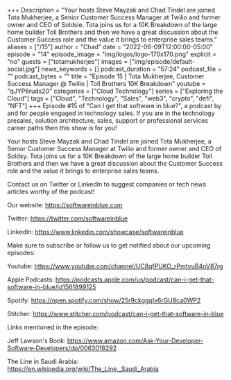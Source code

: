 +++
Description = "Your hosts Steve Mayzak and Chad Tindel are joined Tota Mukherjee, a Senior Customer Success Manager at Twilio and former owner and CEO of Soldsie.  Tota joins us for a 10K Breakdown of the large home builder Toll Brothers and then we have a great discussion about the Customer Success role and the value it brings to enterprise sales teams."
aliases = ["/15"]
author = "Chad"
date = "2022-06-09T12:00:00-05:00"
episode = "14"
episode_image = "img/logos/logo-170x170.png"
explicit = "no"
guests = ["totamukherjee"]
images = ["img/episode/default-social.jpg"]
news_keywords = []
podcast_duration = "57:24"
podcast_file = ""
podcast_bytes = ""
title = "Episode 15 | Tota Mukherjee, Customer Success Manager @ Twilio | Toll Brothers 10K Breakdown"
youtube = "qJYP6ruds20"
categories = ["Cloud Technology"]
series = ["Exploring the Cloud"]
tags = ["Cloud", "Technology", "Sales", "web3", "crypto", "defi", "NFT"]
+++
Episode #15 of "Can I get that software in blue?", a podcast by and for people engaged in technology sales. If you are in the technology presales, solution architecture, sales, support or professional services career paths then this show is for you!

Your hosts Steve Mayzak and Chad Tindel are joined Tota Mukherjee, a Senior Customer Success Manager at Twilio and former owner and CEO of Soldsy.  Tota joins us for a 10K Breakdown of the large home builder Toll Brothers and then we have a great discussion about the Customer Success role and the value it brings to enterprise sales teams.

Contact us on Twitter or LinkedIn to suggest companies or tech news articles worthy of the podcast!

Our website: https://softwareinblue.com

Twitter: https://twitter.com/softwareinblue

LinkedIn: https://www.linkedin.com/showcase/softwareinblue

Make sure to subscribe or follow us to get notified about our upcoming episodes:

Youtube: https://www.youtube.com/channel/UC8qfPUKO_rPmtvuB4nV87rg

Apple Podcasts: https://podcasts.apple.com/us/podcast/can-i-get-that-software-in-blue/id1561899125

Spotify: https://open.spotify.com/show/25r9ckggqIv6rGU8ca0WP2

Stitcher: https://www.stitcher.com/podcast/can-i-get-that-software-in-blue

Links mentioned in the episode:

Jeff Lawson's Book: https://www.amazon.com/Ask-Your-Developer-Software-Developers/dp/0063018292

The Line in Saudi Arabia: https://en.wikipedia.org/wiki/The_Line,_Saudi_Arabia
